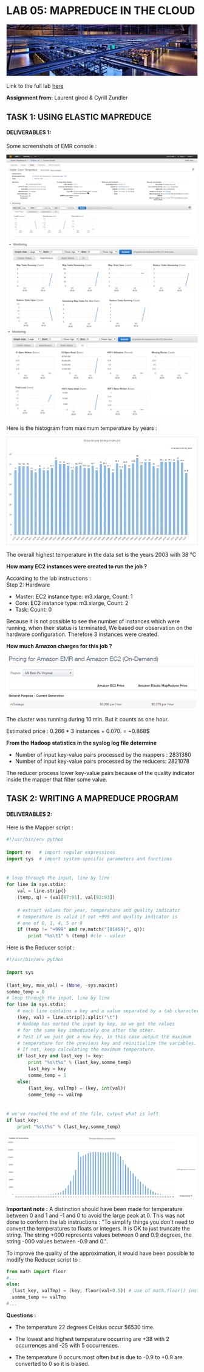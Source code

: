 # LAB 05: MAPREDUCE IN THE CLOUD

![img](img/title_img.png "logo")

Link to the full lab [here](https://cyberlearn.hes-so.ch/mod/assign/view.php?id=560666)

**Assignment from:** Laurent girod & Cyrill Zundler


## TASK 1: USING ELASTIC MAPREDUCE
#### DELIVERABLES 1:

Some screenshots of EMR console :

![mon](img/labo05_task1_2.png "monitoring")
![mon](img/labo05_task1_3.png "monitoring")
![mon](img/labo05_task1_4.png "monitoring")


Here is the histogram from maximum temperature by years :

![max_temp](img/labo05_task1_1.png "max temp")

The overall highest temperature in the data set is the years 2003 with 38 °C

**How many EC2 instances were created to run the job ?**

According to the lab instructions :   
Step 2: Hardware
+ Master: EC2 instance type: m3.xlarge, Count: 1
+ Core: EC2 instance type: m3.xlarge, Count: 2
+ Task: Count: 0

Because it is not possible to see the number of instances which were running,
when their status is terminated, We based our observation on the hardware
configuration. Therefore 3 instances were created.

**How much Amazon charges for this job ?**

![cost](img/labo05_task1_5.png "cost")

The cluster was running during 10 min. But it counts as one hour.

Estimated price : 0.266 \* 3 instances + 0.070. = ~0.868$

**From the Hadoop statistics in the syslog log file determine**

+ Number of input key-value pairs processed by the mappers : 2831380
+ Number of input key-value pairs processed by the reducers: 2821078

The reducer process lower key-value pairs because of the quality indicator inside the mapper that filter some value.

## TASK 2: WRITING A MAPREDUCE PROGRAM
#### DELIVERABLES 2:


Here is the Mapper script :  
```python
#!/usr/bin/env python

import re   # import regular expressions
import sys  # import system-specific parameters and functions


# loop through the input, line by line
for line in sys.stdin:
	val = line.strip()
	(temp, q) = (val[87:91], val[92:93])

	# extract values for year, temperature and quality indicator
	# temperature is valid if not +999 and quality indicator is
	# one of 0, 1, 4, 5 or 9
	if (temp != "+999" and re.match("[01459]", q)):
		print "%s\t1" % (temp) #cle - valeur
```

Here is the Reducer script :  
```python
#!/usr/bin/env python

import sys

(last_key, max_val) = (None, -sys.maxint)
somme_temp = 0
# loop through the input, line by line
for line in sys.stdin:
	# each line contains a key and a value separated by a tab character
	(key, val) = line.strip().split("\t")
	# Hadoop has sorted the input by key, so we get the values
	# for the same key immediately one after the other.
	# Test if we just got a new key, in this case output the maximum
	# temperature for the previous key and reinitialize the variables.
	# If not, keep calculating the maximum temperature.
	if last_key and last_key != key:
		print "%s\t%s" % (last_key,somme_temp)
		last_key = key
		somme_temp = 1
	else:
		(last_key, valTmp) = (key, int(val))
		somme_temp += valTmp


# we've reached the end of the file, output what is left
if last_key:
	print "%s\t%s" % (last_key,somme_temp)
```

![count_temp](img/labo05_task2_1.png "count temp")

**Important note :** A distinction should have been made for temperature between 0 and 1 and -1 and 0 to avoid the large peak at 0. This was not done to conform the lab instructions : "To simplify things you don't need to convert the temperatures to floats or integers. It is OK to just truncate the string. The string +000 represents values between 0 and 0.9 degrees, the string -000 values between -0.9 and 0.".  

To improve the quality of the approximation, it would have been possible to modify the Reducer script to :

```python
from math import floor
#...
else:
  (last_key, valTmp) = (key, floor(val+0.5)) # use of math.floor() instead of int()
  somme_temp += valTmp
#...
```

**Questions :**

+ The temperature 22 degrees Celsius occur 56530 time.

+ The lowest and highest temperature occurring are +38 with 2 occurrences and -25 with 5 occurrences.

+ The temperature 0 occurs most often but is due to -0.9 to +0.9 are converted to 0 so it is biased.
